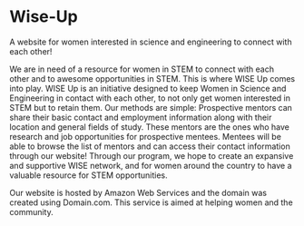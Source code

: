 # Wise-Up
A website for women interested in science and engineering to connect with each other!

We are in need of a resource for women in STEM to connect with each other and to awesome opportunities in STEM. This is where WISE Up comes into play. WISE Up is an initiative designed to keep Women in Science and Engineering in contact with each other, to not only get women interested in STEM but to retain them.
Our methods are simple: Prospective mentors can share their basic contact and employment information along with their location and general fields of study. These mentors are the ones who have research and job opportunities for prospective mentees. Mentees will be able to browse the list of mentors and can access their contact information through our website!
Through our program, we hope to create an expansive and supportive WISE network, and for women around the country to have a valuable resource for STEM opportunities.

Our website is hosted by Amazon Web Services and the domain was created using Domain.com. This service is aimed at helping women and the community. 

